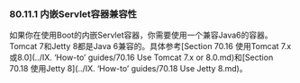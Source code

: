 ### 80.11.1 内嵌Servlet容器兼容性

如果你在使用Boot的内嵌Servlet容器，你需要使用一个兼容Java6的容器。Tomcat 7和Jetty 8都是Java 6兼容的。具体参考[Section 70.16 使用Tomcat 7.x或8.0](../IX. ‘How-to’ guides/70.16 Use Tomcat 7.x or 8.0.md)和[Section 70.18 使用Jetty 8](../IX. ‘How-to’ guides/70.18 Use Jetty 8.md)。

